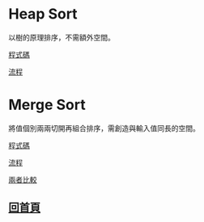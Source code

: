 # Heap Sort
以樹的原理排序，不需額外空間。

[程式碼](https://github.com/Rita626/HK/blob/master/HW2/heap_sort_05170229.py)

[流程](https://github.com/Rita626/HK/blob/master/HW2/HeapSort_%E6%B5%81%E7%A8%8B%E5%9C%96%E6%AD%B7%E7%A8%8B%E8%88%87%E8%AA%AA%E6%98%8E.pdf)

# Merge Sort
將值個別兩兩切開再組合排序，需創造與輸入值同長的空間。

[程式碼](https://github.com/Rita626/HK/blob/master/HW2/merge_sort_05170229.py)

[流程](https://github.com/Rita626/HK/blob/master/HW2/MergeSort_%E6%B5%81%E7%A8%8B%E5%9C%96%E6%AD%B7%E7%A8%8B%E8%88%87%E8%AA%AA%E6%98%8E.pdf)

[兩者比較](https://github.com/Rita626/HK/blob/master/HW2/HeapSort_MergeSort_%E6%AF%94%E8%BC%83.pdf)

## [回首頁](https://github.com/Rita626/HK)

